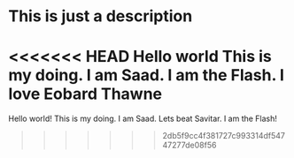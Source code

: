 # This is just a description
<<<<<<< HEAD
Hello world
This is my doing. I am Saad. I am the Flash. I love Eobard Thawne
=======
Hello world!
This is my doing. I am Saad. Lets beat Savitar. I am the Flash!

>>>>>>> 2db5f9cc4f381727c993314df54747277de08f56
